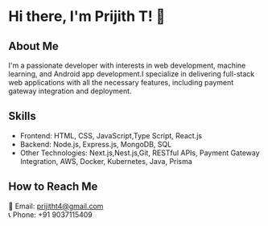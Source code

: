 # Hi there, I'm Prijith T! 👋

## About Me
I'm a passionate developer with interests in web development, machine learning, and Android app development.I specialize in delivering full-stack web applications with all the necessary features, including payment gateway integration and deployment.

## Skills
- Frontend: HTML, CSS, JavaScript,Type Script, React.js
- Backend: Node.js, Express.js, MongoDB, SQL
- Other Technologies: Next.js,Nest.js,Git, RESTful APIs, Payment Gateway Integration, AWS, Docker, Kubernetes, Java, Prisma

## How to Reach Me
📧 Email: prijitht4@gmail.com  
📞 Phone: +91 9037115409




